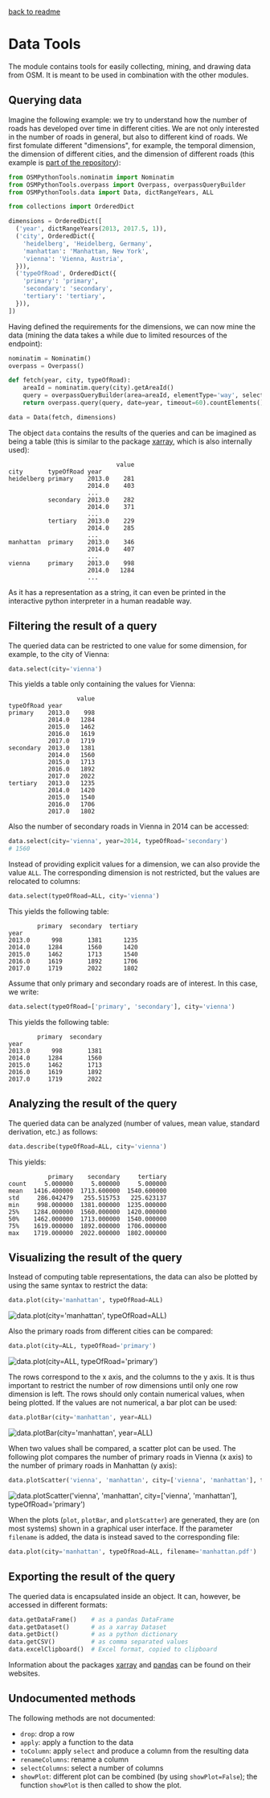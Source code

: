 [back to readme](../../../)

# Data Tools

The module contains tools for easily collecting, mining, and drawing data from OSM. It is meant to be used in combination with the other modules.

## Querying data

Imagine the following example: we try to understand how the number of roads has developed over time in different cities. We are not only interested in the number of roads in general, but also to different kind of roads. We first fomulate different "dimensions", for example, the temporal dimension, the dimension of different cities, and the dimension of different roads (this example is [part of the repository](https://github.com/mocnik-science/osm-python-tools/blob/master/examples/example.py)):
```python
from OSMPythonTools.nominatim import Nominatim
from OSMPythonTools.overpass import Overpass, overpassQueryBuilder
from OSMPythonTools.data import Data, dictRangeYears, ALL

from collections import OrderedDict

dimensions = OrderedDict([
  ('year', dictRangeYears(2013, 2017.5, 1)),
  ('city', OrderedDict({
    'heidelberg', 'Heidelberg, Germany',
    'manhattan': 'Manhattan, New York',
    'vienna': 'Vienna, Austria',
  })),
  ('typeOfRoad', OrderedDict({
    'primary': 'primary',
    'secondary': 'secondary',
    'tertiary': 'tertiary',
  })),
])
```
Having defined the requirements for the dimensions, we can now mine the data (mining the data takes a while due to limited resources of the endpoint):
```python
nominatim = Nominatim()
overpass = Overpass()

def fetch(year, city, typeOfRoad):
    areaId = nominatim.query(city).getAreaId()
    query = overpassQueryBuilder(area=areaId, elementType='way', selector='"highway"="' + typeOfRoad + '"', out='count')
    return overpass.query(query, date=year, timeout=60).countElements()

data = Data(fetch, dimensions)
```
The object `data` contains the results of the queries and can be imagined as being a table (this is similar to the package [xarray](http://xarray.pydata.org), which is also internally used):
```
                              value
city       typeOfRoad year
heidelberg primary    2013.0    281
                      2014.0    403
                      ...
           secondary  2013.0    282
                      2014.0    371
                      ...
           tertiary   2013.0    229
                      2014.0    285
                      ...
manhattan  primary    2013.0    346
                      2014.0    407
                      ...
vienna     primary    2013.0    998
                      2014.0   1284
                      ...
```
As it has a representation as a string, it can even be printed in the interactive python interpreter in a human readable way.

## Filtering the result of a query

The queried data can be restricted to one value for some dimension, for example, to the city of Vienna:
```python
data.select(city='vienna')
```
This yields a table only containing the values for Vienna:
```
                   value
typeOfRoad year
primary    2013.0    998
           2014.0   1284
           2015.0   1462
           2016.0   1619
           2017.0   1719
secondary  2013.0   1381
           2014.0   1560
           2015.0   1713
           2016.0   1892
           2017.0   2022
tertiary   2013.0   1235
           2014.0   1420
           2015.0   1540
           2016.0   1706
           2017.0   1802
```
Also the number of secondary roads in Vienna in 2014 can be accessed:
```python
data.select(city='vienna', year=2014, typeOfRoad='secondary')
# 1560
```
Instead of providing explicit values for a dimension, we can also provide the value `ALL`. The corresponding dimension is not restricted, but the values are relocated to columns:
```python
data.select(typeOfRoad=ALL, city='vienna')
```
This yields the following table:
```
        primary  secondary  tertiary
year
2013.0      998       1381      1235
2014.0     1284       1560      1420
2015.0     1462       1713      1540
2016.0     1619       1892      1706
2017.0     1719       2022      1802
```
Assume that only primary and secondary roads are of interest. In this case, we write:
```python
data.select(typeOfRoad=['primary', 'secondary'], city='vienna')
```
This yields the following table:
```
        primary  secondary
year
2013.0      998       1381
2014.0     1284       1560
2015.0     1462       1713
2016.0     1619       1892
2017.0     1719       2022
```

## Analyzing the result of the query

The queried data can be analyzed (number of values, mean value, standard derivation, etc.) as follows:
```python
data.describe(typeOfRoad=ALL, city='vienna')
```
This yields:
```
           primary    secondary     tertiary
count     5.000000     5.000000     5.000000
mean   1416.400000  1713.600000  1540.600000
std     286.042479   255.515753   225.623137
min     998.000000  1381.000000  1235.000000
25%    1284.000000  1560.000000  1420.000000
50%    1462.000000  1713.000000  1540.000000
75%    1619.000000  1892.000000  1706.000000
max    1719.000000  2022.000000  1802.000000
```

## Visualizing the result of the query

Instead of computing table representations, the data can also be plotted by using the same syntax to restrict the data:
```python
data.plot(city='manhattan', typeOfRoad=ALL)
```
![data.plot(city='manhattan', typeOfRoad=ALL)](https://github.com/mocnik-science/osm-python-tools/blob/master/examples/plot-manhattan.png)

Also the primary roads from different cities can be compared:
```python
data.plot(city=ALL, typeOfRoad='primary')
```
![data.plot(city=ALL, typeOfRoad='primary')](https://github.com/mocnik-science/osm-python-tools/blob/master/examples/plot-primary.png)

The rows correspond to the x axis, and the columns to the y axis. It is thus important to restrict the number of row dimensions until only one row dimension is left. The rows should only contain numerical values, when being plotted. If the values are not numerical, a bar plot can be used:
```python
data.plotBar(city='manhattan', year=ALL)
```
![data.plotBar(city='manhattan', year=ALL)](https://github.com/mocnik-science/osm-python-tools/blob/master/examples/plotbar-manhattan.png)

When two values shall be compared, a scatter plot can be used. The following plot compares the number of primary roads in Vienna (x axis) to the number of primary roads in Manhattan (y axis):
```python
data.plotScatter('vienna', 'manhattan', city=['vienna', 'manhattan'], typeOfRoad='primary')
```
![data.plotScatter('vienna', 'manhattan', city=['vienna', 'manhattan'], typeOfRoad='primary')](https://github.com/mocnik-science/osm-python-tools/blob/master/examples/plotscatter-primary.png)

When the plots (`plot`, `plotBar`, and `plotScatter`) are generated, they are (on most systems) shown in a graphical user interface. If the parameter `filename` is added, the data is instead saved to the corresponding file:
```python
data.plot(city='manhattan', typeOfRoad=ALL, filename='manhattan.pdf')
```

## Exporting the result of the query

The queried data is encapsulated inside an object. It can, however, be accessed in different formats:
```python
data.getDataFrame()    # as a pandas DataFrame
data.getDataset()      # as a xarray Dataset
data.getDict()         # as a python dictionary
data.getCSV()          # as comma separated values
data.excelClipboard()  # Excel format, copied to clipboard
```
Information about the packages [xarray](http://xarray.pydata.org) and [pandas](http://pandas.pydata.org) can be found on their websites.

## Undocumented methods

The following methods are not documented:
* `drop`: drop a row
* `apply`: apply a function to the data
* `toColumn`: apply `select` and produce a column from the resulting data
* `renameColumns`: rename a column
* `selectColumns`: select a number of columns
* `showPlot`: different plot can be combined (by using `showPlot=False`); the function `showPlot` is then called to show the plot.
